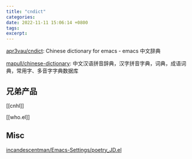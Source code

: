 ```yaml
---
title: "cndict"
categories: 
date: 2022-11-11 15:06:14 +0800
tags: 
excerpt: 
---
```




[apr3vau/cndict](https://github.com/apr3vau/cndict): Chinese dictionary for emacs - emacs 中文辞典

[mapull/chinese-dictionary](https://github.com/mapull/chinese-dictionary): 中文汉语拼音辞典，汉字拼音字典，词典，成语词典，常用字、多音字字典数据库

## 兄弟产品


[[cnhl]]

[[who.el]]

## Misc

[incandescentman/Emacs-Settings/poetry_JD.el](https://github.com/incandescentman/Emacs-Settings/blob/master/poetry_JD.el)

